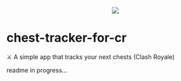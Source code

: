 <p align="middle">
<img src="https://user-images.githubusercontent.com/77961530/197360263-aa3c9412-52df-4e0d-ba2a-331d5994f31a.png"/>
</p>

# chest-tracker-for-cr
⚔️ A simple app that tracks your next chests (Clash Royale)

readme in progress...
